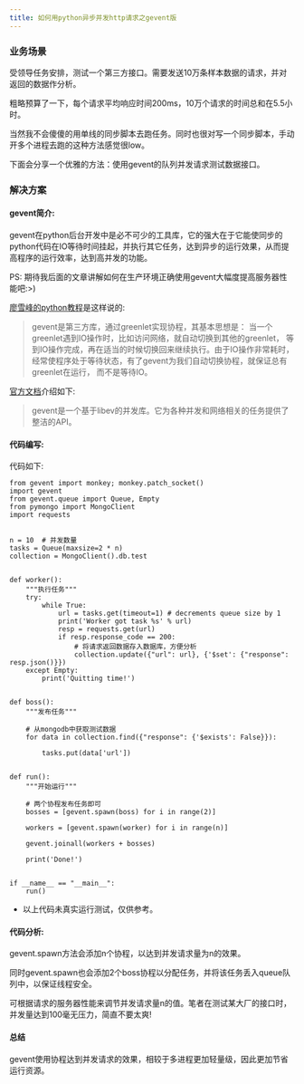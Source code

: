 ```yaml
---
title: 如何用python异步并发http请求之gevent版
---
```


### 业务场景

受领导任务安排，测试一个第三方接口。需要发送10万条样本数据的请求，并对返回的数据作分析。

粗略预算了一下，每个请求平均响应时间200ms，10万个请求的时间总和在5.5小时。

当然我不会傻傻的用单线的同步脚本去跑任务。同时也很对写一个同步脚本，手动开多个进程去跑的这种方法感觉很low。

下面会分享一个优雅的方法：使用gevent的队列并发请求测试数据接口。

### 解决方案

#### gevent简介:

gevent在python后台开发中是必不可少的工具库，它的强大在于它能使同步的python代码在IO等待时间挂起，并执行其它任务，达到异步的运行效果，从而提高程序的运行效率，达到高并发的功能。

PS: 期待我后面的文章讲解如何在生产环境正确使用gevent大幅度提高服务器性能吧:>)

[廖雪峰的python教程](https://www.liaoxuefeng.com/wiki/001374738125095c955c1e6d8bb493182103fac9270762a000/001407503089986d175822da68d4d6685fbe849a0e0ca35000)是这样说的:

> gevent是第三方库，通过greenlet实现协程，其基本思想是：
> 当一个greenlet遇到IO操作时，比如访问网络，就自动切换到其他的greenlet，
> 等到IO操作完成，再在适当的时候切换回来继续执行。由于IO操作非常耗时，
> 经常使程序处于等待状态，有了gevent为我们自动切换协程，就保证总有greenlet在运行，
> 而不是等待IO。

[官方文档](http://sdiehl.github.io/gevent-tutorial/)介绍如下:

> gevent是一个基于libev的并发库。它为各种并发和网络相关的任务提供了整洁的API。

#### 代码编写:

代码如下:

```
from gevent import monkey; monkey.patch_socket()
import gevent
from gevent.queue import Queue, Empty
from pymongo import MongoClient
import requests


n = 10  # 并发数量
tasks = Queue(maxsize=2 * n)
collection = MongoClient().db.test


def worker():
    """执行任务"""
    try:
        while True:
            url = tasks.get(timeout=1) # decrements queue size by 1
            print('Worker got task %s' % url)
            resp = requests.get(url)
            if resp.response_code == 200:
                # 将请求返回数据存入数据库，方便分析
                collection.update({"url": url}, {'$set': {"response": resp.json()}})
    except Empty:
        print('Quitting time!')


def boss():
    """发布任务"""

    # 从mongodb中获取测试数据
    for data in collection.find({"response": {'$exists': False}}):

        tasks.put(data['url'])


def run():
    """开始运行"""

    # 两个协程发布任务即可
    bosses = [gevent.spawn(boss) for i in range(2)]

    workers = [gevent.spawn(worker) for i in range(n)]

    gevent.joinall(workers + bosses)

    print('Done!')


if __name__ == "__main__":
    run()
```

* 以上代码未真实运行测试，仅供参考。


#### 代码分析:

gevent.spawn方法会添加n个协程，以达到并发请求量为n的效果。

同时gevent.spawn也会添加2个boss协程以分配任务，并将该任务丢入queue队列中，以保证线程安全。

可根据请求的服务器性能来调节并发请求量n的值。笔者在测试某大厂的接口时，并发量达到100毫无压力，简直不要太爽!

#### 总结

gevent使用协程达到并发请求的效果，相较于多进程更加轻量级，因此更加节省运行资源。

<div id="SOHUCS" sid="gevent_http_request"></div>

